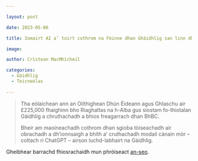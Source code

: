 ```yaml
---

layout: post

date: 2023-05-06

title: Iomairt AI a’ toirt cothrom na Fèinne dhan Ghàidhlig san linn dhidseatach

image:

author: Crìstean MacMhìcheil

categories:
  - Gàidhlig
  - Teicneòlas
  
---
```


> Tha eòlaichean ann an Oilthighean Dhùn Èideann agus Ghlaschu air £225,000 fhaighinn bho Riaghaltas na h-Alba gus siostam fo-thiotalan Gàidhlig a chruthachadh a bhios freagarrach dhan BhBC.  
>
> Bheir am maoineachadh cothrom dhan sgioba tòiseachadh air obrachadh a dh’ionnsaigh a bhith a’ cruthachadh modail cànain mòr – coltach ri ChatGPT – airson luchd-labhairt na Gàidhlig.

Gheibhear barrachd fhiosrachaidh mun phròiseact [an-seo](https://www.ed.ac.uk/news/2023/ai-initiative-gives-gaelic-a-foothold-in-the-digit/iomairt-ai-a-toirt-cothrom-na-feinne-dhan-ghaidhli).
